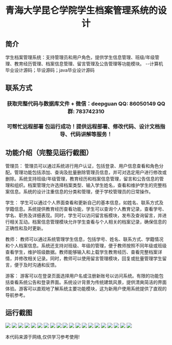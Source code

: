<p><h1 align="center">青海大学昆仑学院学生档案管理系统的设计</h1></p>

## 简介
学生档案管理系统：支持管理员和用户角色，提供学生信息管理、班级/年级管理、教育经历管理、档案信息管理、留言管理及公告管理等功能模块。    --计算机毕业设计源码；毕设源码；java毕业设计源码


## 联系方式
<p><h3 align="center">获取完整代码与数据库文件 + 微信：deepguan QQ: 86050149 QQ群: 783742310</h3></p>
<p><h3 align="center">可帮忙远程部署 包运行成功！提供远程部署、修改代码、设计文档指导、代码讲解等服务！</h3></p>

## 功能介绍（完整见运行截图）
管理员： 管理员可以通过系统进行用户认证，包括登录、用户信息查看和角色分配。管理功能包括添加、查询及批量删除管理员信息，并可对选定用户进行修改或删除。系统支持班级/年级管理，教育经历和档案信息管理，留言和公告信息的管理和组织。档案管理允许选择档案类型、输入学生姓名，查看和维护学生的完整档案信息。系统的设计注重信息的分类和管理，便于学校管理员的日常操作。

学生： 学生可以通过个人界面查看和更新自己的基本信息，如姓名、联系方式及学籍信息。系统提供教育经历查看功能，学生可以查询个人教育记录，查看学号、学名、职务及详细表现。同时，学生可以访问留言板模块，发布及查询留言，并进行相关互动。档案信息管理模块允许学生查看与个人相关的档案记录，确保信息的正确性和及时更新。

教师： 教师可以通过系统管理学生信息，包括学号、姓名、联系方式、学籍情况和个人档案信息。系统还支持对班级、年级的管理，便于教师按照不同年级或班级查看学生，维护班级数据。教师能够输入和上载学生教育经历、查看完整档案详情，并修改相关记录。同时，教师可以使用留言管理模块，回复或批量管理学生留言，便于及时沟通和反馈。

游客： 游客可以在登录页面选择用户名或注册新账号以访问系统。有限的功能包括查看系统公告和登录界面。系统设计背景为传统建筑风景，提供清爽简洁的界面体验。游客可以直观地了解系统主要功能模块，这为新用户使用系统提供了直观的导航参考。


## 运行截图
![](https://bs-1329754181.cos.ap-shanghai.myqcloud.com/ssm/QingHaiUniversityKunlunCollegeStudentFileManagementSystem/img/001.jpg)
![](https://bs-1329754181.cos.ap-shanghai.myqcloud.com/ssm/QingHaiUniversityKunlunCollegeStudentFileManagementSystem/img/002.jpg)
![](https://bs-1329754181.cos.ap-shanghai.myqcloud.com/ssm/QingHaiUniversityKunlunCollegeStudentFileManagementSystem/img/003.jpg)
![](https://bs-1329754181.cos.ap-shanghai.myqcloud.com/ssm/QingHaiUniversityKunlunCollegeStudentFileManagementSystem/img/004.jpg)
![](https://bs-1329754181.cos.ap-shanghai.myqcloud.com/ssm/QingHaiUniversityKunlunCollegeStudentFileManagementSystem/img/005.jpg)
![](https://bs-1329754181.cos.ap-shanghai.myqcloud.com/ssm/QingHaiUniversityKunlunCollegeStudentFileManagementSystem/img/006.jpg)
![](https://bs-1329754181.cos.ap-shanghai.myqcloud.com/ssm/QingHaiUniversityKunlunCollegeStudentFileManagementSystem/img/007.jpg)
![](https://bs-1329754181.cos.ap-shanghai.myqcloud.com/ssm/QingHaiUniversityKunlunCollegeStudentFileManagementSystem/img/008.jpg)
![](https://bs-1329754181.cos.ap-shanghai.myqcloud.com/ssm/QingHaiUniversityKunlunCollegeStudentFileManagementSystem/img/009.jpg)
![](https://bs-1329754181.cos.ap-shanghai.myqcloud.com/ssm/QingHaiUniversityKunlunCollegeStudentFileManagementSystem/img/010.jpg)
![](https://bs-1329754181.cos.ap-shanghai.myqcloud.com/ssm/QingHaiUniversityKunlunCollegeStudentFileManagementSystem/img/011.jpg)
![](https://bs-1329754181.cos.ap-shanghai.myqcloud.com/ssm/QingHaiUniversityKunlunCollegeStudentFileManagementSystem/img/012.jpg)
![](https://bs-1329754181.cos.ap-shanghai.myqcloud.com/ssm/QingHaiUniversityKunlunCollegeStudentFileManagementSystem/img/013.jpg)
![](https://bs-1329754181.cos.ap-shanghai.myqcloud.com/ssm/QingHaiUniversityKunlunCollegeStudentFileManagementSystem/img/014.jpg)
![](https://bs-1329754181.cos.ap-shanghai.myqcloud.com/ssm/QingHaiUniversityKunlunCollegeStudentFileManagementSystem/img/015.jpg)
![](https://bs-1329754181.cos.ap-shanghai.myqcloud.com/ssm/QingHaiUniversityKunlunCollegeStudentFileManagementSystem/img/016.jpg)
![](https://bs-1329754181.cos.ap-shanghai.myqcloud.com/ssm/QingHaiUniversityKunlunCollegeStudentFileManagementSystem/img/017.jpg)
![](https://bs-1329754181.cos.ap-shanghai.myqcloud.com/ssm/QingHaiUniversityKunlunCollegeStudentFileManagementSystem/img/018.jpg)
![](https://bs-1329754181.cos.ap-shanghai.myqcloud.com/ssm/QingHaiUniversityKunlunCollegeStudentFileManagementSystem/img/019.jpg)
![](https://bs-1329754181.cos.ap-shanghai.myqcloud.com/ssm/QingHaiUniversityKunlunCollegeStudentFileManagementSystem/img/020.jpg)

<p>本代码来源于网络,仅供学习参考使用!</p>
